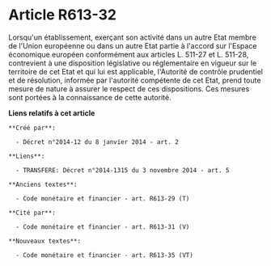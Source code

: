# Article R613-32

Lorsqu'un établissement, exerçant son activité dans un autre Etat membre de l'Union européenne ou dans un autre Etat partie à
l'accord sur l'Espace économique européen conformément aux articles L. 511-27 et L. 511-28, contrevient à une disposition
législative ou réglementaire en vigueur sur le territoire de cet Etat et qui lui est applicable, l'Autorité de contrôle
prudentiel et de résolution, informée par l'autorité compétente de cet Etat, prend toute mesure de nature à assurer le
respect de ces dispositions. Ces mesures sont portées à la connaissance de cette autorité.

**Liens relatifs à cet article**

	**Créé par**:

	  - Décret n°2014-12 du 8 janvier 2014 - art. 2

	**Liens**:

	  - TRANSFERE: Décret n°2014-1315 du 3 novembre 2014 - art. 5

	**Anciens textes**:

	  - Code monétaire et financier - art. R613-29 (T)

	**Cité par**:

	  - Code monétaire et financier - art. R613-31 (V)

	**Nouveaux textes**:

	  - Code monétaire et financier - art. R613-35 (VT)
